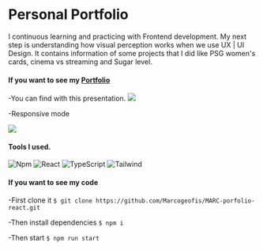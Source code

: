 # Personal Portfolio 

I continuous learning and practicing with Frontend development. My next step is understanding how visual perception works when we use UX | UI Design. It contains information of some projects that I did like PSG women's cards, cinema vs streaming and Sugar level. 

#### If you want to see my [Portfolio](https://marcogeofis.github.io/MARC-porfolio-react/ "Portfolio")

-You can find with this presentation.
![](https://i.imgur.com/z7oNFuP.png)

-Responsive mode

![](https://i.imgur.com/9AlGerV.png)

#### Tools I used.

![Npm](https://img.shields.io/badge/-npm-CB3837?style=flat-square&logo=npm)
![React](https://img.shields.io/badge/React-18.2.0-blue?logo=react)
![TypeScript](https://img.shields.io/npm/types/typescript?label=4.9.5&logo=typescript)
![Tailwind](https://img.shields.io/badge/Tailwind%20CSS-3.3.2-38B2AC?logo=tailwind-css)
#### If you want to see my code 

-First clone it
`$ git clone https://github.com/Marcogeofis/MARC-porfolio-react.git`

-Then install dependencies
`$ npm i`

-Then start 
`$ npm run start`



